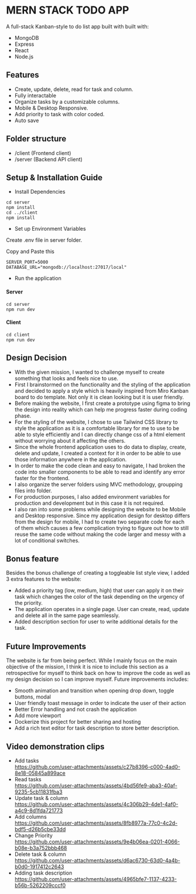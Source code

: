 # MERN STACK TODO APP

A full-stack Kanban-style to do list app built with built with:
- MongoDB
- Express
- React
- Node.js

## Features
- Create, update, delete, read for task and column.
- Fully interactable
- Organize tasks by a customizable columns.
- Mobile & Desktop Responsive.
- Add priority to task with color coded.
- Auto save

## Folder structure
- /client (Frontend client) <br />
- /server (Backend API client) <br />


## Setup & Installation Guide
- Install Dependencies <br />
```
cd server
npm install
cd ../client
npm install
```
- Set up Environment Variables <br/>

Create .env file in server folder. <br/>

Copy and Paste this <br/>
```
SERVER_PORT=5000
DATABASE_URL="mongodb://localhost:27017/local"
```
- Run the application
#### Server
```
cd server
npm run dev
```
#### Client
```
cd client
npm run dev
```

## Design Decision
- With the given mission, I wanted to challenge myself to create something that looks and feels nice to use.
- First I brainstormed on the functionality and the styling of the application and decided to apply a style which is heavily inspired from Miro Kanban board to do template. Not only it is clean looking but it is user friendly.
- Before making the website, I first create a prototype using figma to bring the design into reality which can help me progress faster during coding phase.
- For the styling of the website, I chose to use Tailwind CSS library to style the application as it is a comfortable library for me to use to be able to style efficiently and I can directly change css of a html element without worrying about it affecting the others.
- Since the whole frontend application uses to do data to display, create, delete and update, I created a context for it in order to be able to use those information anywhere in the application.
- In order to make the code clean and easy to navigate, I had broken the code into smaller components to be able to read and identify any error faster for the frontend.
- I also organize the server folders using MVC methodology, groupping files into folder.
- For production purposes, I also added environment variables for production and development but in this case it is not required.
- I also ran into some problems while designing the website to be Mobile and Desktop responsive. Since my application design for desktop differs from the design for mobile, I had to create two separate code for each of them which causes a few complication trying to figure out how to still reuse the same code without making the code larger and messy with a lot of conditional switches.

## Bonus feature
Besides the bonus challenge of creating a toggleable list style view, I added 3 extra features to the website:
- Added a priority tag (low, medium, high) that user can apply it on their task which changes the color of the task depending on the urgency of the priority.
- The application operates in a single page. User can create, read, update and delete all in the same page seamlessly.
- Added description section for user to write additional details for the task.

## Future Improvements
The website is far from being perfect. While I mainly focus on the main objective of the mission, I think it is nice to include this section as a retrospective for myself to think back on how to improve the code as well as my design decision so I can improve myself. Future improvements includes:
- Smooth animation and transition when opening drop down, toggle buttons, modal
- User friendly toast message in order to indicate the user of their action
- Better Error handling and not crash the application
- Add more viewport
- Dockerize this project for better sharing and hosting
- Add a rich text editor for task description to store better description.

## Video demonstration clips 

- Add tasks <br/>
https://github.com/user-attachments/assets/c27b8396-c000-4ad0-8e18-05845a899ace
- Read tasks <br/>
https://github.com/user-attachments/assets/4bd56fe9-aba3-40af-9235-5cb11831fba3
- Update task & column <br/>
https://github.com/user-attachments/assets/4c306b29-4de1-4af0-a4c9-8d1fda721773
- Add columns <br/>
https://github.com/user-attachments/assets/8fb8977a-77c0-4c2d-bdf5-d26b5cbe33dd
- Change Priority <br/>
https://github.com/user-attachments/assets/9e4b06ea-0201-4066-b08e-b3a752bbb468
- Delete task & column <br/>
https://github.com/user-attachments/assets/d6ac6730-63d0-4a4b-b0d0-1917412c2643
- Adding task description <br/>
https://github.com/user-attachments/assets/4965bfe7-1137-4233-b56b-5262209cccf0
